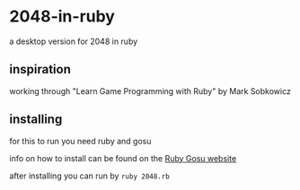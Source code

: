 # 2048-in-ruby
a desktop version for 2048 in ruby 

## inspiration 

working through "Learn Game Programming with Ruby" by Mark Sobkowicz 

## installing

for this to run you need ruby and gosu

info on how to install can be found on the [Ruby Gosu website](https://www.libgosu.org/ruby.html)

after installing you can run by ```ruby 2048.rb```
